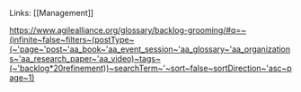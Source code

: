 Links: [[Management]]

https://www.agilealliance.org/glossary/backlog-grooming/#q=~(infinite~false~filters~(postType~(~'page~'post~'aa_book~'aa_event_session~'aa_glossary~'aa_organizations~'aa_research_paper~'aa_video)~tags~(~'backlog*20refinement))~searchTerm~'~sort~false~sortDirection~'asc~page~1)